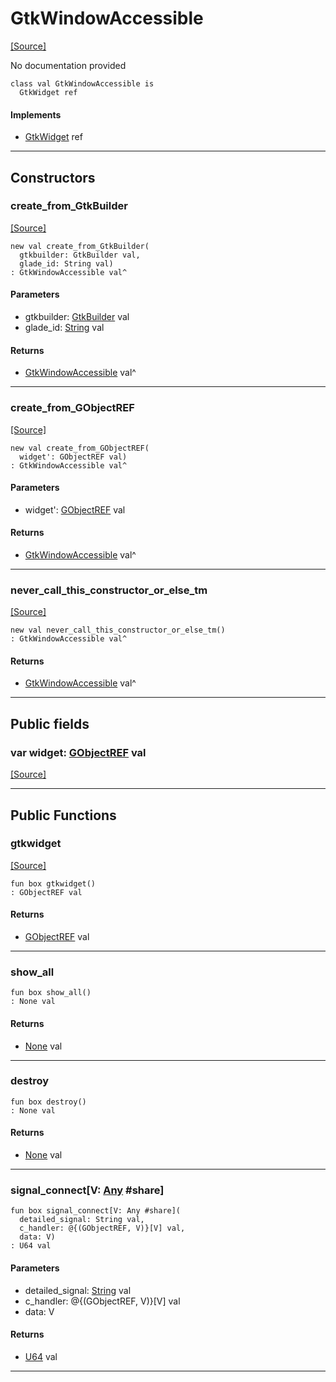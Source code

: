 # GtkWindowAccessible
<span class="source-link">[[Source]](src/gtk3/GtkWindowAccessible.md#L6)</span>

No documentation provided


```pony
class val GtkWindowAccessible is
  GtkWidget ref
```

#### Implements

* [GtkWidget](gtk3-GtkWidget.md) ref

---

## Constructors

### create_from_GtkBuilder
<span class="source-link">[[Source]](src/gtk3/GtkWindowAccessible.md#L14)</span>


```pony
new val create_from_GtkBuilder(
  gtkbuilder: GtkBuilder val,
  glade_id: String val)
: GtkWindowAccessible val^
```
#### Parameters

*   gtkbuilder: [GtkBuilder](gtk3-GtkBuilder.md) val
*   glade_id: [String](builtin-String.md) val

#### Returns

* [GtkWindowAccessible](gtk3-GtkWindowAccessible.md) val^

---

### create_from_GObjectREF
<span class="source-link">[[Source]](src/gtk3/GtkWindowAccessible.md#L17)</span>


```pony
new val create_from_GObjectREF(
  widget': GObjectREF val)
: GtkWindowAccessible val^
```
#### Parameters

*   widget': [GObjectREF](minimal-browser-..-gobject-GObjectREF.md) val

#### Returns

* [GtkWindowAccessible](gtk3-GtkWindowAccessible.md) val^

---

### never_call_this_constructor_or_else_tm
<span class="source-link">[[Source]](src/gtk3/GtkWindowAccessible.md#L20)</span>


```pony
new val never_call_this_constructor_or_else_tm()
: GtkWindowAccessible val^
```

#### Returns

* [GtkWindowAccessible](gtk3-GtkWindowAccessible.md) val^

---

## Public fields

### var widget: [GObjectREF](minimal-browser-..-gobject-GObjectREF.md) val
<span class="source-link">[[Source]](src/gtk3/GtkWindowAccessible.md#L10)</span>



---

## Public Functions

### gtkwidget
<span class="source-link">[[Source]](src/gtk3/GtkWindowAccessible.md#L12)</span>


```pony
fun box gtkwidget()
: GObjectREF val
```

#### Returns

* [GObjectREF](minimal-browser-..-gobject-GObjectREF.md) val

---

### show_all



```pony
fun box show_all()
: None val
```

#### Returns

* [None](builtin-None.md) val

---

### destroy



```pony
fun box destroy()
: None val
```

#### Returns

* [None](builtin-None.md) val

---

### signal_connect\[V: [Any](builtin-Any.md) #share\]



```pony
fun box signal_connect[V: Any #share](
  detailed_signal: String val,
  c_handler: @{(GObjectREF, V)}[V] val,
  data: V)
: U64 val
```
#### Parameters

*   detailed_signal: [String](builtin-String.md) val
*   c_handler: @{(GObjectREF, V)}[V] val
*   data: V

#### Returns

* [U64](builtin-U64.md) val

---

